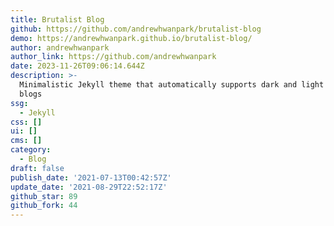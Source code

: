 ```yaml
---
title: Brutalist Blog
github: https://github.com/andrewhwanpark/brutalist-blog
demo: https://andrewhwanpark.github.io/brutalist-blog/
author: andrewhwanpark
author_link: https://github.com/andrewhwanpark
date: 2023-11-26T09:06:14.644Z
description: >-
  Minimalistic Jekyll theme that automatically supports dark and light modes for
  blogs
ssg:
  - Jekyll
css: []
ui: []
cms: []
category:
  - Blog
draft: false
publish_date: '2021-07-13T00:42:57Z'
update_date: '2021-08-29T22:52:17Z'
github_star: 89
github_fork: 44
---
```

